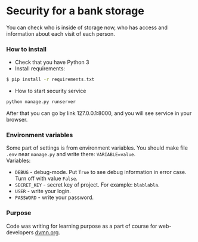 # Security for a bank storage

You can check who is inside of storage now, who has access and information about each visit of each person. 

### How to install

* Check that you have Python 3  
* Install requirements:  
```sh
$ pip install -r requirements.txt
```
* How to start security service
```sh
python manage.py runserver
```
After that you can go by link 127.0.0.1:8000, and you will see service in your browser.

### Environment variables  
Some part of settings is from environment variables. You should make file `.env` near `manage.py` and write there: `VARIABLE=value`.  
Variables:  
- `DEBUG` - debug-mode. Put `True` to see debug information in error case. Turn off with value `False`.  
- `SECRET_KEY` - secret key of project. For example: `blablabla`.  
- `USER` - write your login.  
- `PASSWORD` - write your password.  

### Purpose

Code was writing for learning purpose as a part of course for web-developers [dvmn.org](https://dvmn.org/).